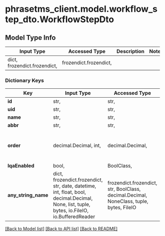 # phrasetms_client.model.workflow_step_dto.WorkflowStepDto

## Model Type Info

| Input Type                   | Accessed Type          | Description | Notes |
| ---------------------------- | ---------------------- | ----------- | ----- |
| dict, frozendict.frozendict, | frozendict.frozendict, |             |

### Dictionary Keys

| Key                 | Input Type                                                                                                                                  | Accessed Type                                                                           | Description                                                        | Notes                                     |
| ------------------- | ------------------------------------------------------------------------------------------------------------------------------------------- | --------------------------------------------------------------------------------------- | ------------------------------------------------------------------ | ----------------------------------------- |
| **id**              | str,                                                                                                                                        | str,                                                                                    |                                                                    | [optional]                                |
| **uid**             | str,                                                                                                                                        | str,                                                                                    |                                                                    | [optional]                                |
| **name**            | str,                                                                                                                                        | str,                                                                                    |                                                                    | [optional]                                |
| **abbr**            | str,                                                                                                                                        | str,                                                                                    |                                                                    | [optional]                                |
| **order**           | decimal.Decimal, int,                                                                                                                       | decimal.Decimal,                                                                        |                                                                    | [optional] value must be a 32 bit integer |
| **lqaEnabled**      | bool,                                                                                                                                       | BoolClass,                                                                              |                                                                    | [optional]                                |
| **any_string_name** | dict, frozendict.frozendict, str, date, datetime, int, float, bool, decimal.Decimal, None, list, tuple, bytes, io.FileIO, io.BufferedReader | frozendict.frozendict, str, BoolClass, decimal.Decimal, NoneClass, tuple, bytes, FileIO | any string name can be used but the value must be the correct type | [optional]                                |

[[Back to Model list]](../../README.md#documentation-for-models) [[Back to API list]](../../README.md#documentation-for-api-endpoints) [[Back to README]](../../README.md)

